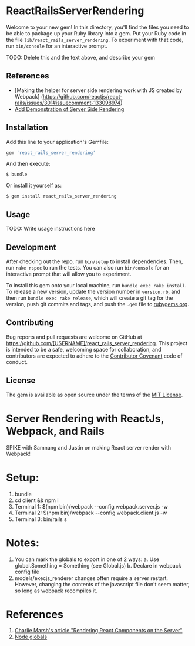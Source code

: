 # ReactRailsServerRendering

Welcome to your new gem! In this directory, you'll find the files you need to be able to package up your Ruby library into a gem. Put your Ruby code in the file `lib/react_rails_server_rendering`. To experiment with that code, run `bin/console` for an interactive prompt.

TODO: Delete this and the text above, and describe your gem

## References
* [Making the helper for server side rendering work with JS created by Webpack] (https://github.com/reactjs/react-rails/issues/301#issuecomment-133098974)
* [Add Demonstration of Server Side Rendering](https://github.com/justin808/react-webpack-rails-tutorial/issues/2)

## Installation

Add this line to your application's Gemfile:

```ruby
gem 'react_rails_server_rendering'
```

And then execute:

    $ bundle

Or install it yourself as:

    $ gem install react_rails_server_rendering

## Usage

TODO: Write usage instructions here

## Development

After checking out the repo, run `bin/setup` to install dependencies. Then, run `rake rspec` to run the tests. You can also run `bin/console` for an interactive prompt that will allow you to experiment.

To install this gem onto your local machine, run `bundle exec rake install`. To release a new version, update the version number in `version.rb`, and then run `bundle exec rake release`, which will create a git tag for the version, push git commits and tags, and push the `.gem` file to [rubygems.org](https://rubygems.org).

## Contributing

Bug reports and pull requests are welcome on GitHub at https://github.com/[USERNAME]/react_rails_server_rendering. This project is intended to be a safe, welcoming space for collaboration, and contributors are expected to adhere to the [Contributor Covenant](contributor-covenant.org) code of conduct.


## License

The gem is available as open source under the terms of the [MIT License](http://opensource.org/licenses/MIT).

# Server Rendering with ReactJs, Webpack, and Rails

SPIKE with Samnang and Justin on making React server render with Webpack!

# Setup:
1. bundle
2. cd client && npm i
3. Terminal 1: $(npm bin)/webpack --config webpack.server.js -w
4. Terminal 2: $(npm bin)/webpack --config webpack.client.js -w
5. Terminal 3: bin/rails s


# Notes:
1. You can mark the globals to export in one of 2 ways:
   a. Use global.Something = Something (see Global.js)
   b. Declare in webpack config file
2. models/execjs_renderer changes often require a server restart. However, changing the contents
   of the javascript file don't seem matter, so long as webpack recompiles it.

# References
1. [Charlie Marsh's article "Rendering React Components on the Server"](http://www.crmarsh.com/react-ssr/)
2. [Node globals](https://nodejs.org/api/globals.html#globals_global)
